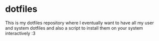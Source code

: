 # dotfiles

This is my dotfiles repository where I eventually want to have all my user and system dotfiles and also a script to install them on your system interactively :3
